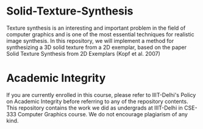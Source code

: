 # Solid-Texture-Synthesis
Texture synthesis is an interesting and important problem in the field of computer graphics and is one of the most essential techniques for realistic image synthesis. In this repository, we will implement a method for synthesizing a 3D solid texture from a 2D exemplar, based on the paper Solid Texture Synthesis from 2D Exemplars (Kopf et al. 2007)
# Academic Integrity
If you are currently enrolled in this course, please refer to IIIT-Delhi's Policy on Academic Integrity before referring to any of the repository contents. This repository contains the work we did as undergrads at IIIT-Delhi in CSE-333 Computer Graphics course. We do not encourage plagiarism of any kind.
